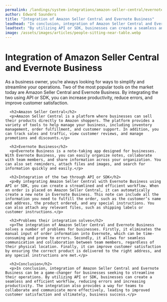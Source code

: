 ```yaml
---
permalink: /landings/system-integrations/amazon-seller-central/evernote-business
author: Edward Saunders
title: "Integration of Amazon Seller Central and Evernote Business"
leadhead: "In conclusion, integration of Amazon Seller Central and Evernote Business can be a game-changer for businesses seeking to streamline their operations"
leadtext: "By utilizing API or SDK, businesses can create a seamless and efficient workflow, reducing errors and increasing productivity. The integration also provides a way for teams to collaborate and communicate more effectively, leading to improved customer satisfaction and ultimately, business success."
image: /assets/images/articles/people-sitting-near-table.webp
---
```

<div class="arttext">    <h1>Integration of Amazon Seller Central and Evernote Business</h1>
      <p>As a business owner, you’re always looking for ways to simplify and streamline your operations. Two of the most popular tools on the market today are Amazon Seller Central and Evernote Business. By integrating the two using API or SDK, you can increase productivity, reduce errors, and improve customer satisfaction.</p>

      <h2>Amazon Seller Central</h2>
      <p>Amazon Seller Central is a platform where businesses can sell their products directly to Amazon shoppers. The platform provides a variety of tools to help manage your business, including inventory management, order fulfillment, and customer support. In addition, you can track sales and traffic, view customer reviews, and manage promotions and discounts.</p>

      <h2>Evernote Business</h2>
      <p>Evernote Business is a note-taking app designed for businesses. With Evernote Business, you can easily organize notes, collaborate with team members, and share information across your organization. You can also set reminders, attach files and images, and search for information quickly and easily.</p>

      <h2>Integration of the two through API or SDK</h2>
      <p>By integrating Amazon Seller Central with Evernote Business using API or SDK, you can create a streamlined and efficient workflow. When an order is placed on Amazon Seller Central, it can automatically create a new note in Evernote Business. This note can include all the information you need to fulfill the order, such as the customer’s name and address, the product ordered, and any special instructions. You can also attach any relevant files, such as shipping labels or customer instructions.</p>

      <h2>Problems their integration solves</h2>
      <p>The integration of Amazon Seller Central and Evernote Business solves a number of problems for businesses. Firstly, it eliminates the manual input of order information into Evernote, which can be time-consuming and prone to errors. Secondly, it allows for seamless communication and collaboration between team members, regardless of their physical location. Finally, it can improve customer satisfaction by ensuring the correct product is delivered to the right address, and any special instructions are met.</p>

      <h2>Conclusion</h2>
      <p>In conclusion, integration of Amazon Seller Central and Evernote Business can be a game-changer for businesses seeking to streamline their operations. By utilizing API or SDK, businesses can create a seamless and efficient workflow, reducing errors and increasing productivity. The integration also provides a way for teams to collaborate and communicate more effectively, leading to improved customer satisfaction and ultimately, business success.</p>
</div>